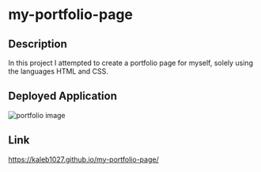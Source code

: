 # my-portfolio-page

## Description
In this project I attempted to create a portfolio page for myself, solely using the languages HTML and CSS.

## Deployed Application
![portfolio image](deployedapp.png)

## Link
https://kaleb1027.github.io/my-portfolio-page/
